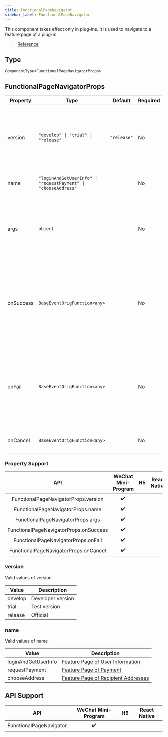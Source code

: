 ```yaml
---
title: FunctionalPageNavigator
sidebar_label: FunctionalPageNavigator
---
```


This component takes effect only in plug-ins. It is used to navigate to a feature page of a plug-in.

> [Reference](https://developers.weixin.qq.com/miniprogram/dev/component/functional-page-navigator.html)

## Type

```tsx
ComponentType<FunctionalPageNavigatorProps>
```

## FunctionalPageNavigatorProps

<table>
  <thead>
    <tr>
      <th>Property</th>
      <th>Type</th>
      <th style={{ textAlign: "center"}}>Default</th>
      <th style={{ textAlign: "center"}}>Required</th>
      <th>Description</th>
    </tr>
  </thead>
  <tbody>
    <tr>
      <td>version</td>
      <td><code>&quot;develop&quot; | &quot;trial&quot; | &quot;release&quot;</code></td>
      <td style={{ textAlign: "center"}}><code>&quot;release&quot;</code></td>
      <td style={{ textAlign: "center"}}>No</td>
      <td>The version of the Mini Program to be navigated to. The online version must be set to release.</td>
    </tr>
    <tr>
      <td>name</td>
      <td><code>&quot;loginAndGetUserInfo&quot; | &quot;requestPayment&quot; | &quot;chooseAddress&quot;</code></td>
      <td style={{ textAlign: "center"}}></td>
      <td style={{ textAlign: "center"}}>No</td>
      <td>The feature page to be navigated to.</td>
    </tr>
    <tr>
      <td>args</td>
      <td><code>object</code></td>
      <td style={{ textAlign: "center"}}></td>
      <td style={{ textAlign: "center"}}>No</td>
      <td>A parameter of the feature page, in a format that is specific to the feature page.</td>
    </tr>
    <tr>
      <td>onSuccess</td>
      <td><code>BaseEventOrigFunction&lt;any&gt;</code></td>
      <td style={{ textAlign: "center"}}></td>
      <td style={{ textAlign: "center"}}>No</td>
      <td>Triggered when the feature page is returned and the operation succeeds. The format of detail is specific to the feature page.</td>
    </tr>
    <tr>
      <td>onFail</td>
      <td><code>BaseEventOrigFunction&lt;any&gt;</code></td>
      <td style={{ textAlign: "center"}}></td>
      <td style={{ textAlign: "center"}}>No</td>
      <td>Triggered when the feature page is returned and the operation failed. The format of detail is specific to the feature page.</td>
    </tr>
    <tr>
      <td>onCancel</td>
      <td><code>BaseEventOrigFunction&lt;any&gt;</code></td>
      <td style={{ textAlign: "center"}}></td>
      <td style={{ textAlign: "center"}}>No</td>
      <td>因用户操作从功能页返回时触发</td>
    </tr>
  </tbody>
</table>

### Property Support

|                  API                   | WeChat Mini-Program | H5 | React Native |
|:--------------------------------------:|:-------------------:|:--:|:------------:|
|  FunctionalPageNavigatorProps.version  |         ✔️          |    |              |
|   FunctionalPageNavigatorProps.name    |         ✔️          |    |              |
|   FunctionalPageNavigatorProps.args    |         ✔️          |    |              |
| FunctionalPageNavigatorProps.onSuccess |         ✔️          |    |              |
|  FunctionalPageNavigatorProps.onFail   |         ✔️          |    |              |
| FunctionalPageNavigatorProps.onCancel  |         ✔️          |    |              |

### version

Valid values of version

<table>
  <thead>
    <tr>
      <th>Value</th>
      <th>Description</th>
    </tr>
  </thead>
  <tbody>
    <tr>
      <td>develop</td>
      <td>Developer version</td>
    </tr>
    <tr>
      <td>trial</td>
      <td>Test version</td>
    </tr>
    <tr>
      <td>release</td>
      <td>Official</td>
    </tr>
  </tbody>
</table>

### name

Valid values of name

<table>
  <thead>
    <tr>
      <th>Value</th>
      <th>Description</th>
    </tr>
  </thead>
  <tbody>
    <tr>
      <td>loginAndGetUserInfo</td>
      <td><a href="https://developers.weixin.qq.com/miniprogram/dev/framework/plugin/functional-pages/user-info.html">Feature Page of User Information</a></td>
    </tr>
    <tr>
      <td>requestPayment</td>
      <td><a href="https://developers.weixin.qq.com/miniprogram/dev/framework/plugin/functional-pages/request-payment.html">Feature Page of Payment</a></td>
    </tr>
    <tr>
      <td>chooseAddress</td>
      <td><a href="https://developers.weixin.qq.com/miniprogram/dev/framework/plugin/functional-pages/choose-address.html">Feature Page of Recipient Addresses</a></td>
    </tr>
  </tbody>
</table>

## API Support

|           API           | WeChat Mini-Program | H5 | React Native |
|:-----------------------:|:-------------------:|:--:|:------------:|
| FunctionalPageNavigator |         ✔️          |    |              |
